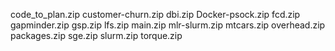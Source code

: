 code_to_plan.zip
customer-churn.zip
dbi.zip
Docker-psock.zip
fcd.zip
gapminder.zip
gsp.zip
lfs.zip
main.zip
mlr-slurm.zip
mtcars.zip
overhead.zip
packages.zip
sge.zip
slurm.zip
torque.zip
